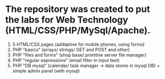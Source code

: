 # The repository was created to put the labs for Web Technology (HTML/CSS/PHP/MySql/Apache).

1.  5 HTML/CSS pages (addaptive for mobile phones, using forms)
2.  PHP "basics" (arrays/ strings/ GET and POST and other)
3.  PHP "files and forms" (shop base/ primitive server file manager)
4.  PHP "regular expressions" (email filter in input text)
5.  PHP "DB mysql" (calendar/ task manager -> data stores in mysql DB) + simple admin panel (with mysql)
